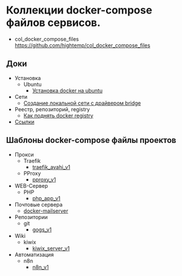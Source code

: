 # Коллекции docker-compose файлов сервисов.

- col_docker_compose_files https://github.com/hightemp/col_docker_compose_files

## Доки

- Установка
  - Ubuntu
    - [Установка docker на ubuntu](docs/docker-install/ubuntu_common.md)
- Сети
  - [Создание локальной сети с драйвером bridge](docs/networks/create-network.md)
- Реестр, репозиторий, registry
  - [Как поднять docker registry](docs/registry/registry_common.md)
- [Ссылки](docs/links/index.md)

## Шаблоны docker-compose файлы проектов

- Прокси
  - Traefik
    - [traefik_avahi_v1](docker-compose/proxy-servers/reverse-proxy/traefik-mdns-avahi/traefik_avahi_v1/README.md)
  - PProxy
    - [pproxy_v1](docker-compose/proxy-servers/proxy/pproxy/pproxy_v1/docker-compose.yml)
- WEB-Сервер
  - PHP
    - [php_app_v1](docker-compose/web-servers/php-apps/php_app_v1/README.md)
- Почтовые сервера
  - [docker-mailserver](docker-compose/mail-servers/docker-mailserver/README.md)
- Репозитории
  - git
    - [gogs_v1](docker-compose/repositories/git-servers/gogs/gogs_v1/README.md)
- Wiki
  - kiwix
    - [kiwix_server_v1](docker-compose/wiki/kiwix/kiwix_server_v1/docker-compose.yml)
- Автоматизация
  - n8n
    - [n8n_v1](docker-compose/automation/n8n/n8n_v1/README.md)
